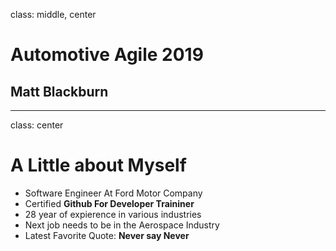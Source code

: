 class: middle, center  
# Automotive Agile 2019  
## Matt Blackburn  

---
class: center
# A Little about Myself

* Software Engineer At Ford Motor Company
* Certified **Github For Developer Traininer**
* 28 year of expierence in various industries
* Next job needs to be in the Aerospace Industry
* Latest Favorite Quote:  **Never say Never**

